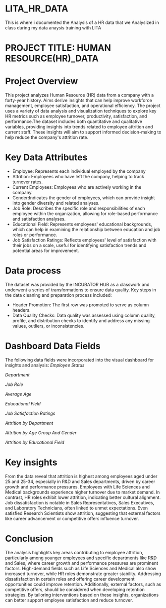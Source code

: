 # LITA_HR_DATA
This is where i documented the Analysis of a HR data that we Analysized in class during my data anaysis training with LITA

# PROJECT TITLE: HUMAN RESOURCE(HR)_DATA

# Project Overview

This project analyzes Human Resource (HR) data from a company with a forty-year history. Aims derive insights that can help improve workforce management, employee satisfaction, and operational efficiency. The project uses a variety of data analysis and visualization techniques to explore key HR metrics such as employee turnover, productivity, satisfaction, and performance.The dataset includes both quantitative and qualitative variables, providing insights into trends related to employee attrition and current staff. These insights will aim to support informed decision-making to help reduce the company's attrition rate.

# Key Data Attributes
 - Employee: Represents each individual employed by the company
- Attrition: Employees who have left the company, helping to track turnover rates.
-  Current Employees: Employees who are actively working in the company.
- Gender:Indicates the gender of employees, which can provide insight into gender diversity and related analyses.
- Job Role: Describes the specific role and responsibilities of each employee within the organization, allowing for role-based performance and satisfaction analyses.
- Educational Field: Represents employees' educational backgrounds, which can help in examining the relationship between education and job roles or performance.
- Job Satisfaction Ratings: Reflects employees' level of satisfaction with their jobs on a scale, useful for identifying satisfaction trends and potential areas for improvement.

# Data process
The dataset was provided by the INCUBATOR HUB as a classwork and underwent a series of transformations to ensure data quality. Key steps in the data cleaning and preparation process included:
- Header Promotion: The first row was promoted to serve as column headers.
- Data Quality Checks: Data quality was assessed using column quality, profile, and distribution checks to identify and address any missing values, outliers, or inconsistencies.

# Dashboard Data Fields
The following data fields were incorporated into the visual dashboard for insights and analysis:
*Employee Status*

*Department*

*Job Role*

*Average Age* 

*Educational Field*

*Job Satisfaction Ratings*

*Attrition by Department*

*Attrition by Age Group And Gender*

*Attrition by Educational Field*

# Key insights 
From the data reveal that attrition is highest among employees aged under 25 and 25-34, especially in R&D and Sales departments, driven by career growth and performance pressures. Employees with Life Sciences and Medical backgrounds experience higher turnover due to market demand. In contrast, HR roles exhibit lower attrition, indicating better cultural alignment. Job dissatisfaction is notable in Sales Representatives, Sales Executives, and Laboratory Technicians, often linked to unmet expectations. Even satisfied Research Scientists show attrition, suggesting that external factors like career advancement or competitive offers influence turnover.

# Conclusion
The analysis highlights key areas contributing to employee attrition, particularly among younger employees and specific departments like R&D and Sales, where career growth and performance pressures are prominent factors. High-demand fields such as Life Sciences and Medical also show increased turnover, while HR roles demonstrate greater stability. Addressing dissatisfaction in certain roles and offering career development opportunities could improve retention. Additionally, external factors, such as competitive offers, should be considered when developing retention strategies. By tailoring interventions based on these insights, organizations can better support employee satisfaction and reduce turnover.







